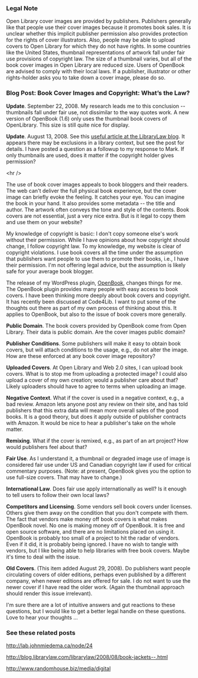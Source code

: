 <h3>Legal Note</h3>

<p>Open Library cover images are provided by publishers. Publishers generally like that people use their cover images because it promotes book sales. It is unclear whether this implicit publisher permission also provides protection for the rights of cover illustrators. Also, people may be able to upload covers to Open Library for which they do not have rights. In some countries like the United States, thumbnail representations of artwork fall under fair use provisions of copyright law. The size of a thumbnail varies, but all of the book cover images in Open Library are reduced size. Users of OpenBook are advised to comply with their local laws. If a publisher, illustrator or other rights-holder asks you to take down a cover image, please do so.</p>

<h3>Blog Post: Book Cover Images and Copyright: What’s the Law?</h3>

<strong>Update</strong>. September 22, 2008. My research leads me to this conclusion -- thumbnails fall under fair use, not dissimilar to the way quotes work. A new version of OpenBook (1.6) only uses the thumbnail book covers of OpenLibrary. This size is still quite nice for display.

<strong>Update</strong>. August 13, 2008. See this <a href='http://blog.librarylaw.com/librarylaw/2008/08/book-jackets--.html'>useful article at the LibraryLaw blog</a>. It appears there may be exclusions in a library context, but see the post for details. I have posted a question as a followup to my response to Mark. If only thumbnails are used, does it matter if the copyright holder gives permission?



&lt;hr /&gt;



The use of book cover images appeals to book bloggers and their readers. The web can't deliver the full physical book experience, but the cover image can briefly evoke the feeling. It catches your eye. You can imagine the book in your hand. It also provides some metadata -- the title and author. The artwork often conveys the tone and style of the contents. Book covers are not essential, just a very nice extra. But is it legal to copy them and use them on your website?

My knowledge of copyright is basic: I don't copy someone else's work without their permission. While I have opinions about how copyright should change, I follow copyright law. To my knowledge, my website is clear of copyright violations. I use book covers all the time under the assumption that publishers want people to use them to promote their books, i.e., I have their permission. I'm not offering legal advice, but the assumption is likely safe for your average book blogger.

The release of my WordPress plugin, <a href='http://code.google.com/p/openbook4wordpress/'>OpenBook</a>, changes things for me. The OpenBook plugin provides many people with easy access to book covers. I have been thinking more deeply about book covers and copyright. It has recently been discussed at Code4Lib. I want to put some of the thoughts out there as part of my own process of thinking about this. It applies to OpenBook, but also to the issue of book covers more generally.

<strong>Public Domain</strong>. The book covers provided by OpenBook come from Open Library. Their data is public domain. Are the cover images public domain?

<strong>Publisher Conditions</strong>. Some publishers will make it easy to obtain book covers, but will attach conditions to the usage, e.g., do not alter the image. How are these enforced at any book cover image repository?

<strong>Uploaded Covers</strong>. At Open Library and Web 2.0 sites, I can upload book covers. What is to stop me from uploading a protected image? I could also upload a cover of my own creation; would a publisher care about that? Likely uploaders should have to agree to terms when uploading an image.

<strong>Negative Context</strong>. What if the cover is used in a negative context, e.g., a bad review. Amazon lets anyone post any review on their site, and has told publishers that this extra data will mean more overall sales of the good books. It is a good theory, but does it apply outside of publisher contracts with Amazon. It would be nice to hear a publisher's take on the whole matter.

<strong>Remixing</strong>. What if the cover is remixed, e.g., as part of an art project? How would publishers feel about that?

<strong>Fair Use</strong>. As I understand it, a thumbnail or degraded image use of image is considered fair use under US and Canadian copyright law if used for critical commentary purposes. (Note: at present, OpenBook gives you the option to use full-size covers. That may have to change.)

<strong>International Law</strong>. Does fair use apply internationally as well? Is it enough to tell users to follow their own local laws?

<strong>Competitors and Licensing</strong>. Some vendors sell book covers under licenses. Others give them away on the condition that you don't compete with them. The fact that vendors make money off book covers is what makes OpenBook novel. No one is making money off of OpenBook. It is free and open source software, and there are no limitations placed on using it. OpenBook is probably too small of a project to hit the radar of vendors. Even if it did, it is probably being ignored. I have no wish to tangle with vendors, but I like being able to help libraries with free book covers. Maybe it's time to deal with the issue.

<strong>Old Covers</strong>. (This item added August 29, 2008). Do publishers want people circulating covers of older editions, perhaps even published by a different company, when newer editions are offered for sale. I do not want to use the newer cover if I have read the older work. (Again the thumbnail approach should render this issue irrelevant).

I'm sure there are a lot of intuitive answers and gut reactions to these questions, but I would like to get a better legal handle on these questions. Love to hear your thoughts ...

<h3>See these related posts</h3>

http://lab.johnmiedema.ca/node/24

http://blog.librarylaw.com/librarylaw/2008/08/book-jackets--.html

http://www.randomhouse.biz/media/digital